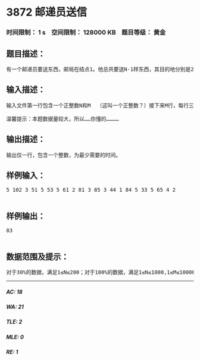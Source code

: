 # 3872 邮递员送信   
### 时间限制： 1 s&nbsp;&nbsp;&nbsp;&nbsp;空间限制： 128000 KB&nbsp;&nbsp;&nbsp;&nbsp;题目等级： 黄金  
## 题目描述：  

<pre>
有一个邮递员要送东西，邮局在结点1。他总共要送N-1样东西，其目的地分别是2~ N，由于这个城市的交通比较繁忙，因此所有的道路都是单行的（每次都是这个理由╮(╯▽╰)╭ ），共有M条道路，通过每条道路需要一定的时间。这个邮递员每次只能带一件东西（你送的快递是要有多大）。求送完这N-1样东西并最终回到邮局最少需要多少时间。
</pre>
  
  
## 输入描述：  

<pre>
输入文件第一行包含一个正整数N和M  （这叫一个正整数？）接下来M行，每行三个整数U,V,W，表示该条道路为从U到V的，且通过这条道路需要W的时间。满足1≤U,V≤N，1≤W≤10000，输入保证任意两点都能互相到达，但不保证每两个目的地之间只有一条路径。  
  
温馨提示：本题数据量较大，所以……你懂的…………
</pre>
  
  
## 输出描述：  

<pre>
输出仅一行，包含一个整数，为最少需要的时间。
</pre>
  
  
## 样例输入：  

<pre>
5 102 3 51 5 53 5 61 2 81 3 85 3 44 1 84 5 33 5 65 4 2  

</pre>
  
  
## 样例输出：  

<pre>
83  

</pre>
  
  
## 数据范围及提示：  

<pre>
对于30%的数据，满足1≤N≤200；对于100%的数据，满足1≤N≤1000,1≤M≤100000。
</pre>
  
  
***  

##### AC: 18  
##### WA: 21  
##### TLE: 2  
##### MLE: 0  
##### RE: 1  
